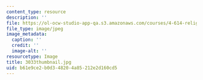 ```yaml
---
content_type: resource
description: ''
file: https://ol-ocw-studio-app-qa.s3.amazonaws.com/courses/4-614-religious-architecture-and-islamic-cultures-fall-2002/b61e9ce2b0d348204a85212e2d160cd5_3033thumbnail.jpg
file_type: image/jpeg
image_metadata:
  caption: ''
  credit: ''
  image-alt: ''
resourcetype: Image
title: 3033thumbnail.jpg
uid: b61e9ce2-b0d3-4820-4a85-212e2d160cd5
---
```

